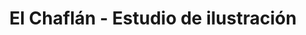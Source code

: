 ---
title: "El Chaflán - Estudio de ilustración"
url: /caceres/el-chaflan-estudio-de-ilustracion/
shop: arte
---